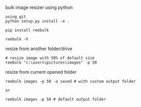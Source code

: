 bulk image resizer using python

```
using git
python setup.py install -e .
```

```
pip install reebulk

reebulk -h
```

resize from another folder/drive
```
# resize image with 50% of default size
reebulk "c:\users\pictures\images" -p 50
```

resize from current opened folder
```
reebulk images -p 50 -o saved # with custom output folder

or

reebulk images -p 50 # default output folder
```
